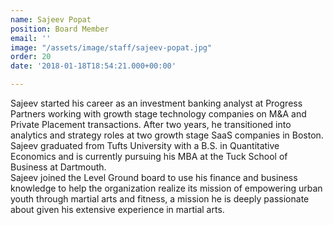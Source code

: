 ```yaml
---
name: Sajeev Popat
position: Board Member
email: ''
image: "/assets/image/staff/sajeev-popat.jpg"
order: 20
date: '2018-01-18T18:54:21.000+00:00'

---
```

Sajeev started his career as an investment banking analyst at Progress Partners working with growth stage technology companies on M&A and Private Placement transactions.  After two years, he transitioned into analytics and strategy roles at two growth stage SaaS companies in Boston.  Sajeev graduated from Tufts University with a B.S. in Quantitative Economics and is currently pursuing his MBA at the Tuck School of Business at Dartmouth.  
Sajeev joined the Level Ground board to use his finance and business knowledge to help the organization realize its mission of empowering urban youth through martial arts and fitness, a mission he is deeply passionate about given his extensive experience in martial arts.
